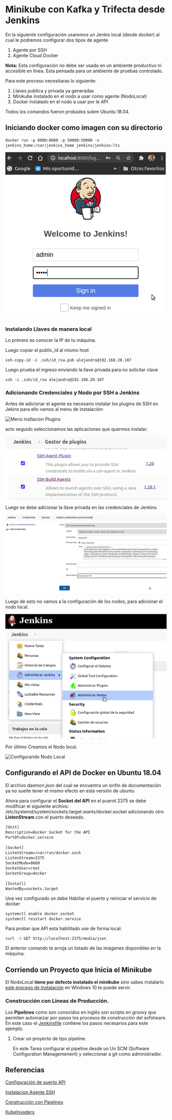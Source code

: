 # Minikube con Kafka y Trifecta desde Jenkins

En la siguiente configuración usaremos un Jenkis local (desde docker) al cual le podremos configurar dos tipos de agente

1. Agente por SSH
2. Agente Cloud Docker

**Nota:** Esta configuración no debe ser usada en un ambiente productivo ni accesible en línea. Esta pensada para un ambiente de pruebas controlado.

Para este proceso necesitaras lo siguiente:

1. Llaves publica y privada ya generadas
2. Minikube instalado en el nodo a usar como agente (NodoLocal)
3. Docker instalado en el nodo a usar por le API

Todos los comandos fueron probados sobre Ubuntu 18.04.

## Iniciando docker como imagen con su directorio

```
docker run -p 8080:8080 -p 50000:50000 -v jenkins_home:/var/jenkins_home jenkins/jenkins:lts
```
![Entrada a Jenkins](media/LoginAdmin.png)

### Instalando Llaves de manera local

Lo primero es conocer la IP de tu máquina.

Luego copiar el public_id al mismo host

```
ssh-copy-id -i .ssh/id_rsa.pub alejandro@192.168.20.107
```

Luego prueba el ingreso enviando la llave privada para no solicitar clave

```
ssh -i .ssh/id_rsa alejandro@192.168.20.107
```

### Adicionando Credenciales y Nodo por SSH a Jenkins

Antes de adicionar el agente es necesario instalar los plugins de SSH en Jekins para ello vamos
al menu de instalación:

![Menú instlacion Plugins](media/InstalaciónPlugins.png)

acto seguido seleccionamos las aplicaciones que quermos instalar.

![SHH Plugins](media/SSHPluginsInstalados.png)

Luego se debe adicionar la llave privada en las credenciales de Jenkins

![SSH Credencial Privada](media/AdicionandoLlavesSSH.png)

Luego de esto no vamos a la configuración de los nodos, para adicionar el nodo local.

![Configurar Nodo](media/ConfigNodes.png)

Por último Creamos el Nodo local.

![Configurando Nodo Local](media/ConfiguraciónNodoLocal.png)

## Configurando el API de Docker en Ubuntu 18.04

El archivo daemon.json del cual se encuentra un sinfin de documentación ya no suelte tener el mismo efecto en esta versión de ubuntu

Ahora para configurar el **Socket del API** en el puerot 2375 se debe modificar el siguiente archivo: /etc/systemd/system/sockets.target.wants/docker.socket adicionando otro **ListenStream** con el puerto deseado.

```
[Unit]
Description=Docker Socket for the API
PartOf=docker.service

[Socket]
ListenStream=/var/run/docker.sock
ListenStream=2375
SocketMode=0660
SocketUser=root
SocketGroup=docker

[Install]
WantedBy=sockets.target
```

Una vez configurado se debe Habiliar el puerto y reiniciar el servicio de docker

```
systemctl enable docker.socket
systemctl resstart docker.service
```

Para probar que API esta habilitado use de forma local:

```bash
curl -X GET http://localhost:2375/media/json
```
El anterior comando te arroja un listado de las imágenes disponibles en la máquina.

## Corriendo un Proyecto que Inicia el Minikube

El NodoLocal **tiene por defecto instalado el minikube** sino sabes instalarlo [este proceso de Instalación](https://medium.com/@alejandroleon09/minikube-con-hyper-v-en-windows10-2f3fae956c3b) en Windows 10 te puede servir.

### Construcción con Lineas de Producción.

Los **Pipelines** como son conocidos en inglés son scripts en groovy que permiten automaizar por pasos los procesos de construcción del sofotware.
En este caso el [Jenkinsfile](Jenkinsfile) contiene los pasos necesarios para este ejemplo.

1. Crear un proyecto de tipo pipeline.

   En este Tarea configurar el pipeline desde un Un SCM (Software Configuration Managemenent) y seleccionar a git como administrador.
   

## Referencias

[Configuración de puerto API](https://riptutorial.com/es/docker/example/15951/habilitar-el-acceso-remoto-a-la-api-de-docker-en-linux-ejecutando-systemd)

[Instalacion Agente SSH](https://plugins.jenkins.io/ssh-agent/)

[Construcción con Pipelines](https://www.jenkins.io/solutions/pipeline/)

[KubeInvaders](https://kubernetes.io/blog/2020/01/22/kubeinvaders-gamified-chaos-engineering-tool-for-kubernetes/)